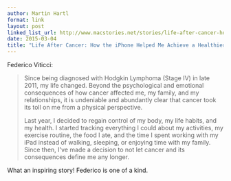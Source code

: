 ```yaml
---
author: Martin Hartl
format: link
layout: post
linked_list_url: http://www.macstories.net/stories/life-after-cancer-how-the-iphone-helped-me-achieve-a-healthier-lifestyle/
date: 2015-03-04
title: "Life After Cancer: How the iPhone Helped Me Achieve a Healthier Lifestyle - macstories.net"
---
```


Federico Viticci:

>Since being diagnosed with Hodgkin Lymphoma (Stage IV) in late 2011, my life changed. Beyond the psychological and emotional consequences of how cancer affected me, my family, and my relationships, it is undeniable and abundantly clear that cancer took its toll on me from a physical perspective.
>
>Last year, I decided to regain control of my body, my life habits, and my health. I started tracking everything I could about my activities, my exercise routine, the food I ate, and the time I spent working with my iPad instead of walking, sleeping, or enjoying time with my family. Since then, I've made a decision to not let cancer and its consequences define me any longer.

What an inspiring story! Federico is one of a kind.

